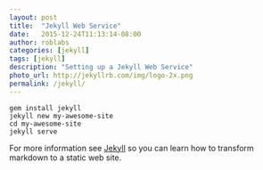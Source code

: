 ```yaml
---
layout: post
title:  "Jekyll Web Service"
date:   2015-12-24T11:13:14-08:00
author: roblabs
categories: [jekyll]
tags: [jekyll]
description: "Setting up a Jekyll Web Service"
photo_url: http://jekyllrb.com/img/logo-2x.png
permalink: /jekyll/
---
```


```
gem install jekyll  
jekyll new my-awesome-site  
cd my-awesome-site
jekyll serve
```

For more information see [Jekyll][j] so you can learn how to transform markdown to a static web site.

[j]:   http://jekyllrb.com

